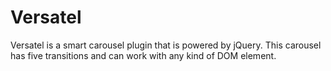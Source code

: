 # Versatel
Versatel is a smart carousel plugin that is powered by jQuery. This carousel has five transitions and can work with any kind of DOM element.
